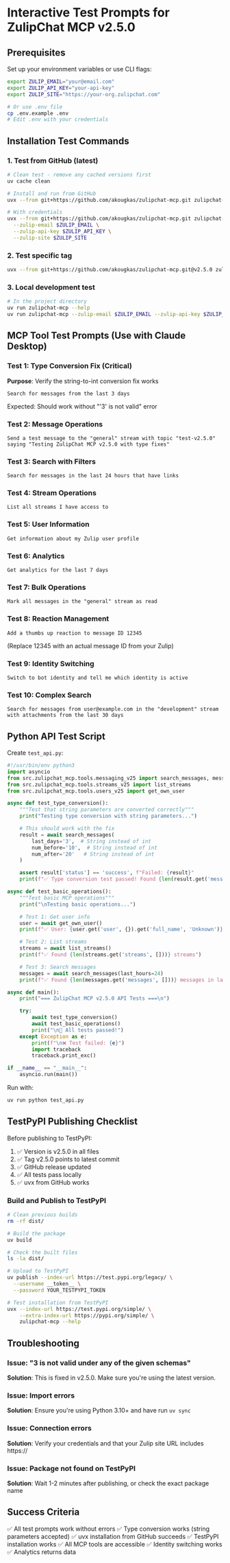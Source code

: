 # Interactive Test Prompts for ZulipChat MCP v2.5.0

## Prerequisites
Set up your environment variables or use CLI flags:
```bash
export ZULIP_EMAIL="your@email.com"
export ZULIP_API_KEY="your-api-key"
export ZULIP_SITE="https://your-org.zulipchat.com"

# Or use .env file
cp .env.example .env
# Edit .env with your credentials
```

## Installation Test Commands

### 1. Test from GitHub (latest)
```bash
# Clean test - remove any cached versions first
uv cache clean

# Install and run from GitHub
uvx --from git+https://github.com/akougkas/zulipchat-mcp.git zulipchat-mcp --help

# With credentials
uvx --from git+https://github.com/akougkas/zulipchat-mcp.git zulipchat-mcp \
  --zulip-email $ZULIP_EMAIL \
  --zulip-api-key $ZULIP_API_KEY \
  --zulip-site $ZULIP_SITE
```

### 2. Test specific tag
```bash
uvx --from git+https://github.com/akougkas/zulipchat-mcp.git@v2.5.0 zulipchat-mcp --help
```

### 3. Local development test
```bash
# In the project directory
uv run zulipchat-mcp --help
uv run zulipchat-mcp --zulip-email $ZULIP_EMAIL --zulip-api-key $ZULIP_API_KEY --zulip-site $ZULIP_SITE
```

## MCP Tool Test Prompts (Use with Claude Desktop)

### Test 1: Type Conversion Fix (Critical)
**Purpose**: Verify the string-to-int conversion fix works
```
Search for messages from the last 3 days
```
Expected: Should work without "'3' is not valid" error

### Test 2: Message Operations
```
Send a test message to the "general" stream with topic "test-v2.5.0" saying "Testing ZulipChat MCP v2.5.0 with type fixes"
```

### Test 3: Search with Filters
```
Search for messages in the last 24 hours that have links
```

### Test 4: Stream Operations
```
List all streams I have access to
```

### Test 5: User Information
```
Get information about my Zulip user profile
```

### Test 6: Analytics
```
Get analytics for the last 7 days
```

### Test 7: Bulk Operations
```
Mark all messages in the "general" stream as read
```

### Test 8: Reaction Management
```
Add a thumbs up reaction to message ID 12345
```
(Replace 12345 with an actual message ID from your Zulip)

### Test 9: Identity Switching
```
Switch to bot identity and tell me which identity is active
```

### Test 10: Complex Search
```
Search for messages from user@example.com in the "development" stream with attachments from the last 30 days
```

## Python API Test Script

Create `test_api.py`:
```python
#!/usr/bin/env python3
import asyncio
from src.zulipchat_mcp.tools.messaging_v25 import search_messages, message
from src.zulipchat_mcp.tools.streams_v25 import list_streams
from src.zulipchat_mcp.tools.users_v25 import get_own_user

async def test_type_conversion():
    """Test that string parameters are converted correctly"""
    print("Testing type conversion with string parameters...")

    # This should work with the fix
    result = await search_messages(
        last_days='3',  # String instead of int
        num_before='10',  # String instead of int
        num_after='20'   # String instead of int
    )

    assert result['status'] == 'success', f"Failed: {result}"
    print(f"✅ Type conversion test passed! Found {len(result.get('messages', []))} messages")

async def test_basic_operations():
    """Test basic MCP operations"""
    print("\nTesting basic operations...")

    # Test 1: Get user info
    user = await get_own_user()
    print(f"✅ User: {user.get('user', {}).get('full_name', 'Unknown')}")

    # Test 2: List streams
    streams = await list_streams()
    print(f"✅ Found {len(streams.get('streams', []))} streams")

    # Test 3: Search messages
    messages = await search_messages(last_hours=24)
    print(f"✅ Found {len(messages.get('messages', []))} messages in last 24 hours")

async def main():
    print("=== ZulipChat MCP v2.5.0 API Tests ===\n")

    try:
        await test_type_conversion()
        await test_basic_operations()
        print("\n🎉 All tests passed!")
    except Exception as e:
        print(f"\n❌ Test failed: {e}")
        import traceback
        traceback.print_exc()

if __name__ == "__main__":
    asyncio.run(main())
```

Run with:
```bash
uv run python test_api.py
```

## TestPyPI Publishing Checklist

Before publishing to TestPyPI:

1. ✅ Version is v2.5.0 in all files
2. ✅ Tag v2.5.0 points to latest commit
3. ✅ GitHub release updated
4. ✅ All tests pass locally
5. ✅ uvx from GitHub works

### Build and Publish to TestPyPI
```bash
# Clean previous builds
rm -rf dist/

# Build the package
uv build

# Check the built files
ls -la dist/

# Upload to TestPyPI
uv publish --index-url https://test.pypi.org/legacy/ \
  --username __token__ \
  --password YOUR_TESTPYPI_TOKEN

# Test installation from TestPyPI
uvx --index-url https://test.pypi.org/simple/ \
    --extra-index-url https://pypi.org/simple/ \
    zulipchat-mcp --help
```

## Troubleshooting

### Issue: "3 is not valid under any of the given schemas"
**Solution**: This is fixed in v2.5.0. Make sure you're using the latest version.

### Issue: Import errors
**Solution**: Ensure you're using Python 3.10+ and have run `uv sync`

### Issue: Connection errors
**Solution**: Verify your credentials and that your Zulip site URL includes https://

### Issue: Package not found on TestPyPI
**Solution**: Wait 1-2 minutes after publishing, or check the exact package name

## Success Criteria

✅ All test prompts work without errors
✅ Type conversion works (string parameters accepted)
✅ uvx installation from GitHub succeeds
✅ TestPyPI installation works
✅ All MCP tools are accessible
✅ Identity switching works
✅ Analytics returns data